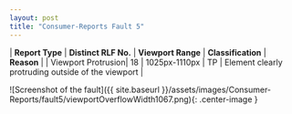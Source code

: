 ```yaml
---
layout: post
title: "Consumer-Reports Fault 5"
---
```

| **Report Type** | **Distinct RLF No.** | **Viewport Range** | **Classification** | **Reason** |
| Viewport Protrusion| 18 | 1025px-1110px | TP | Element clearly protruding outside of the viewport | 

![Screenshot of the fault]({{ site.baseurl }}/assets/images/Consumer-Reports/fault5/viewportOverflowWidth1067.png){: .center-image }